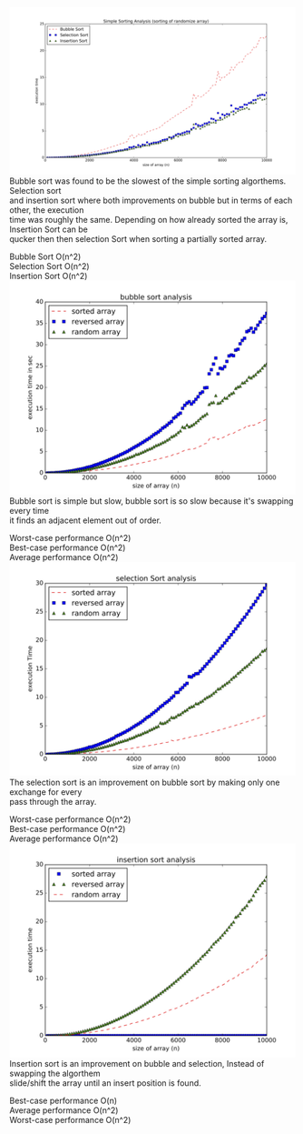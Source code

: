 ![](https://raw.githubusercontent.com/MichaelJames0913/images/master/SimpleSortingAnalysis.jpg)    
Bubble sort was found to be the slowest of the simple sorting algorthems. Selection sort  
and insertion sort where both improvements on bubble but in terms of each other, the execution   
time was roughly the same. Depending on how already sorted the array is, Insertion Sort can be  
qucker then then selection Sort when sorting a partially sorted array. 
  
Bubble Sort O(n^2)  
Selection Sort O(n^2)  
Insertion Sort O(n^2)  
![](https://raw.githubusercontent.com/MichaelJames0913/images/master/bubbleSort.jpeg)  
Bubble sort is simple but slow, bubble sort is so slow because it's swapping every time  
it finds an adjacent element out of order.  
  
Worst-case performance 	O(n^2)  
Best-case performance 	O(n^2)  
Average performance 	O(n^2)  
![](https://raw.githubusercontent.com/MichaelJames0913/images/master/SelectionSort.jpeg)  
The selection sort is an improvement on bubble sort by making only one exchange for every   
pass through the array.  
  
Worst-case performance 	O(n^2)  
Best-case performance 	O(n^2)  
Average performance 	O(n^2)  
![](https://raw.githubusercontent.com/MichaelJames0913/images/master/insertionSort.jpeg)  
Insertion sort is an improvement on bubble and selection, Instead of swapping the algorthem  
slide/shift the array until an insert position is found.  
  
Best-case performance 	O(n)  
Average performance 	O(n^2)   
Worst-case performance 	O(n^2)   



